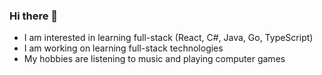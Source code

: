### __Hi there__ 👋
- I am interested in learning full-stack (React, C#, Java, Go, TypeScript)
- I am working on learning full-stack technologies
- My hobbies are listening to music and playing computer games
